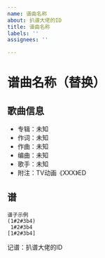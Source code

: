 ```yaml
---
name: 谱曲名称
about: 扒谱大佬的ID
title: 谱曲名称
labels: ''
assignees: ''

---
```


# 谱曲名称（替换）

<!-- 歌曲配图  拖动或制粘贴到该注释下方即可 -->



## 歌曲信息

- 专辑：未知
- 作词：未知
- 作曲：未知
- 编曲：未知
- 歌手：未知
- 附注：TV动画《XXX》ED

## 谱

```
谱子示例
(1#2#3b4)
 1#2#3b4
[1#2#3b4]
```

记谱：扒谱大佬的ID
